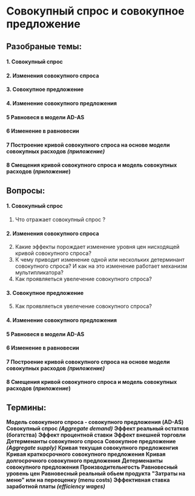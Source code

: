 # Совокупный спрос и совокупное предложение

## Разобраные темы:
#### 1.  Совокупный спрос
#### 2. Изменения совокупного спроса 
#### 3. Совокупное предложение 
#### 4. Изменение совокупного предложения
#### 5 Равновеся в модели AD-AS
#### 6 Изменение в равновесии
#### 7 Построение кривой совокупного спроса на основе модели совокупных расходов *(приложение)*
#### 8 Смещения кривой совокупного спроса и модель совокупных расходов (*приложение*)

## Вопросы:
#### 1.  Совокупный спрос
1. Что отражает совокупный спрос ? 
#### 2. Изменения совокупного спроса 
2. Какие эффекты порождает изменение уровня цен нисходящей кривой совокупного спроса?
3. К чему приводит изменение одной или нескольких детерминант совокупного спроса? И как на это изменение работает механизм мультипликатора?
4. Как проявляеться увелечение совокупного спроса? 
#### 3. Совокупное предложение 
5. Как проявляеться увелечение совокупного спроса? 
#### 4. Изменение совокупного предложения
#### 5 Равновеся в модели AD-AS
#### 6 Изменение в равновесии
#### 7 Построение кривой совокупного спроса на основе модели совокупных расходов *(приложение)*
#### 8 Смещения кривой совокупного спроса и модель совокупных расходов (*приложение*)

## Термины:
**Модель совокупного  спроса - совокупного предложения (AD-AS)**
**Совокупный спрос *(Aggregate demand)***
**Эффект реальный остатков (богатства)**
**Эффект процентной ставки**
**Эффект внешней торговли**
**Детерменанты совокупного спроса**
**Совокупное предложение *(Aggregate supply)***
**Кривая текущая совокупного предложенгия**
**Кривая краткосрочного совокупного предложения** 
**Кривая долгосрочного совокупного предложения** 
**Детерменанты совокупного предложения**
**Производительнгость**
**Равновесный уровень цен**
**Равновесный реальный обьем продукта**
**"Затраты на меню" или на переоценку  (menu costs)**
**Эффективная ставка заработной платы *(efficiency wages)***


